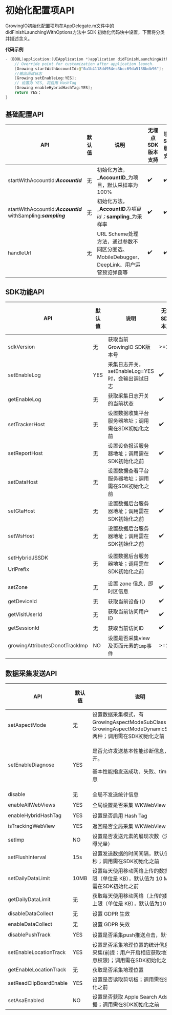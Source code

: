 # 初始化配置项API

GrowingIO初始化配置项均在AppDelegate.m文件中的didFinishLaunchingWithOptions方法中 SDK 初始化代码块中设置，下面将分类并描述含义。

**代码示例**

```swift
- (BOOL)application:(UIApplication *)application didFinishLaunchingWithOptions:(NSDictionary *)launchOptions {
    // Override point for customization after application launch.
    [Growing startWithAccountId:@"0a1b4118dd954ec3bcc69da5138bdb96"];
    //输出调试日志
    [Growing setEnableLog:YES];
    // 设置为 YES, 将启用 HashTag
    [Growing enableHybridHashTag:YES];
    return YES；
}
```

## 基础配置API

| API                                                            | 默认值 | 说明                                                          | 无埋点SDK版本支持 | 埋点SDK版本支持 |
| -------------------------------------------------------------- | --- | ----------------------------------------------------------- | ---------- | --------- |
| startWithAccountId:_**AccountId**_                             | 无   | 初始化方法，_**AccountID**_为项目，默认采样率为100%                         | ✔️         | ✔️        |
| startWithAccountId:_**AccountId**_ withSampling:_**sampling**_ | 无   | 初始化方法，_**AccountID**_为项目id；_**sampling**_为采样率               | ✔️         | ✔️        |
| handleUrl                                                      | 无   | URL Scheme处理方法，通过参数不同区分圈选、MobileDebugger、DeepLink、用户运营预览弹窗等 | ✔️         | ✔️        |

## SDK功能API

| API                                   | 默认值 | 说明                               | 无埋点SDK版本支持 | 埋点SDK版本支持 |
| ------------------------------------- | --- | -------------------------------- | ---------- | --------- |
| sdkVersion                            | 无   | 获取当前GrowingIO SDK版本号             | >=2.0.0    | -         |
| setEnableLog                          | YES | 采集日志开关，setEnableLog=YES时，会输出调试日志 | ✔️         | ✔️        |
| getEnableLog                          | 无   | 获取采集日志开关的当前状态                    | ✔️         | ✔️        |
| setTrackerHost                        | 无   | 设置数据收集平台服务器地址；调用需在SDK初始化之前       | ✔️         | ✔️        |
| setReportHost                         | 无   | 设置设备报活服务器地址；调用需在SDK初始化之前         | ✔️         | ✔️        |
| setDataHost                           | 无   | 设置数据查看平台服务器地址；调用需在SDK初始化之前       | ✔️         | ✔️        |
| setGtaHost                            | 无   | 设置数据后台服务器地址；调用需在SDK初始化之前         | ✔️         | ✔️        |
| setWsHost                             | 无   | 设置数据后台服务器地址；调用需在SDK初始化之前         | ✔️         | ✔️        |
| <p>setHybridJSSDK</p><p>UrlPrefix</p> | 无   | 设置数据后台服务器地址；调用需在SDK初始化之前         | ✔️         | -         |
| setZone                               | 无   | 设置 zone 信息，即时区信息                 | ✔️         | ✔️        |
| getDeviceId                           | 无   | 获取当前设备 ID                        | ✔️         | ✔️        |
| getVisitUserId                        | 无   | 获取当前访问用户ID                       | ✔️         | ✔️        |
| getSessionId                          | 无   | 获取当前访问ID                         | ✔️         | ✔️        |
| growingAttributesDonotTrackImp        | NO  | 设置是否采集view及页面元素的`imp`事件          | >=2.6.7    | -         |

## 数据采集发送API

| API                    | 默认值  | 说明                                                                                       | 无埋点SDK版本支持 | 埋点SDK版本支持 |
| ---------------------- | ---- | ---------------------------------------------------------------------------------------- | ---------- | --------- |
| setAspectMode          | 无    | 设置数据采集模式，有 GrowingAspectModeSubClass 和 GrowingAspectModeDynamicSwizzling 两种；调用需在SDK初始化之前 | ✔️         | ✔️        |
| setEnableDiagnose      | YES  | <p>是否允许发送基本性能诊断信息，默认为开。</p><p>基本性能指发送成功、失败、timeout等信息</p>                                | ✔️         | ✔️        |
| disable                | 无    | 全局不发送统计信息                                                                                | ✔️         | ✔️        |
| enableAllWebViews      | YES  | 全局设置是否采集 WKWebView 信息                                                                    | ✔️         | -         |
| enableHybridHashTag    | YES  | 设置是否启用 Hash Tag                                                                          | ✔️         | -         |
| isTrackingWebView      | YES  | 返回是否全局采集 WKWebView 信息                                                                    | ✔️         | -         |
| setImp                 | NO   | 设置是否发送元素的展现次数（浏览量、曝光量）                                                                   | ✔️         | -         |
| setFlushInterval       | 15s  | 设置发送数据的时间间隔，默认值为15秒；调用需在SDK初始化之前                                                         | ✔️         | ✔️        |
| setDailyDataLimit      | 10MB | 设置每天使用移动网络上传的数据量的上限（单位是 KB），默认值为 10 MB；调用需在SDK初始化之前                                      | ✔️         | ✔️        |
| getDailyDataLimit      | 无    | 获取每天使用移动网络（上传的数据量的上限（单位是 KB），默认值为10 MB                                                   | ✔️         | ✔️        |
| disableDataCollect     | 无    | 设置 GDPR 生效                                                                               | ✔️         | ✔️        |
| enableDataCollect      | 无    | 设置 GDPR 失效                                                                               | ✔️         | ✔️        |
| disablePushTrack       | YES  | 设置是否采集push推送点击，默认不采集                                                                     | ✔️         | ✔️        |
| setEnableLocationTrack | YES  | 设置是否采集地理位置的统计信息，默认采集(前提：用户开启相应获取地理位置信息权限)；调用需在SDK初始化之前                                   | >=2.8.6    | >=2.8.6   |
| getEnableLocationTrack | 无    | 获取是否采集地理位置                                                                               | >=2.8.6    | >=2.8.6   |
| setReadClipBoardEnable | YES  | 设置是否读取剪切板；调用需在SDK初始化之前                                                                   | >=2.9.8    | >=2.9.8   |
| setAsaEnabled          | NO   | 设置是否获取 Apple Search Ads 归因数据；调用需在SDK初始化之前                                                | >=2.9.9    | >=2.9.9   |

